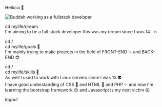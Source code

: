 Hellolia 👋 <br/>

![Buddah working as a fullstack developer](https://www.alfajer-dc.com/wp-content/uploads/2021/01/Full-Stack-Developer.png)<br/>

cd mylife/dream <br/>
I'm aiming to be a full stuck developer this was my dream since I was 14 . :fire:<br/>

cd /<br/>
cd mylife/goals :running:<br/>
I'm mainly trying to make projects in the field of FRONT-END :boom: and BACK-END :sunglasses:<br/>

cd / <br/>
cd mylife/skills :nail_care:<br/>
As well I used to work with Linux servers since I was 13 :alien: <br/>
I have good understanding of CSS :dizzy: and HTML :star2: and PHP :sparkles: and now i'm learning the bootstrap framework :smirk: and Javascript is my next victim :rage:<br/>

logout 


